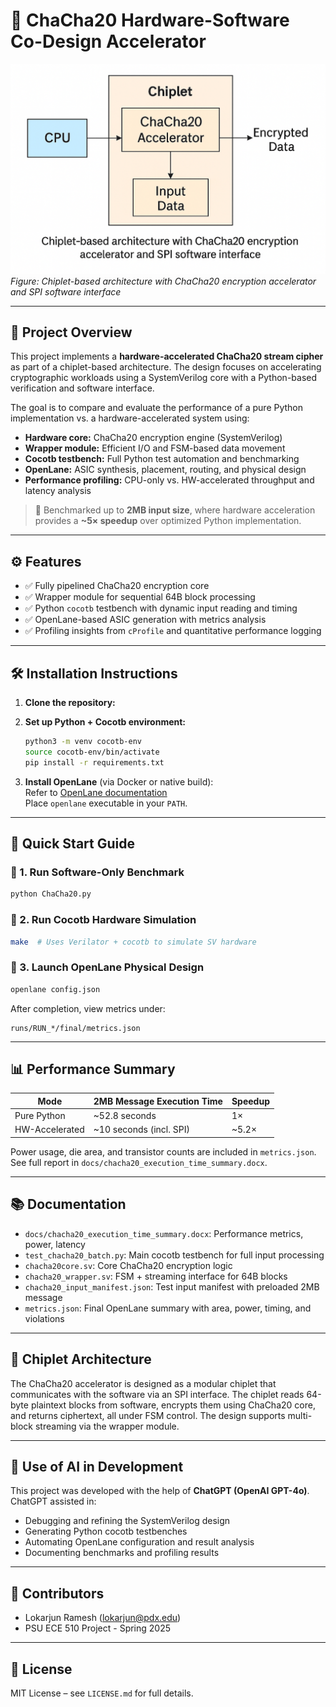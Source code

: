 # 🔐 ChaCha20 Hardware-Software Co-Design Accelerator

![Chiplet Architecture](docs/architecture_diagram.png)  
*Figure: Chiplet-based architecture with ChaCha20 encryption accelerator and SPI software interface*

---

## 📌 Project Overview

This project implements a **hardware-accelerated ChaCha20 stream cipher** as part of a chiplet-based architecture. The design focuses on accelerating cryptographic workloads using a SystemVerilog core with a Python-based verification and software interface.

The goal is to compare and evaluate the performance of a pure Python implementation vs. a hardware-accelerated system using:

- **Hardware core:** ChaCha20 encryption engine (SystemVerilog)
- **Wrapper module:** Efficient I/O and FSM-based data movement
- **Cocotb testbench:** Full Python test automation and benchmarking
- **OpenLane:** ASIC synthesis, placement, routing, and physical design
- **Performance profiling:** CPU-only vs. HW-accelerated throughput and latency analysis

> 🧪 Benchmarked up to **2MB input size**, where hardware acceleration provides a **~5× speedup** over optimized Python implementation.

---

## ⚙️ Features

- ✅ Fully pipelined ChaCha20 encryption core
- ✅ Wrapper module for sequential 64B block processing
- ✅ Python `cocotb` testbench with dynamic input reading and timing
- ✅ OpenLane-based ASIC generation with metrics analysis
- ✅ Profiling insights from `cProfile` and quantitative performance logging

---

## 🛠️ Installation Instructions

1. **Clone the repository:**

2. **Set up Python + Cocotb environment:**
   ```bash
   python3 -m venv cocotb-env
   source cocotb-env/bin/activate
   pip install -r requirements.txt
   ```

3. **Install OpenLane** (via Docker or native build):  
   Refer to [OpenLane documentation](https://github.com/The-OpenROAD-Project/OpenLane)  
   Place `openlane` executable in your `PATH`.

---

## 🚀 Quick Start Guide

### 🔧 1. Run Software-Only Benchmark

```bash
python ChaCha20.py
```

### 🔬 2. Run Cocotb Hardware Simulation

```bash
make  # Uses Verilator + cocotb to simulate SV hardware
```

### 🧱 3. Launch OpenLane Physical Design

```bash
openlane config.json
```

After completion, view metrics under:

```
runs/RUN_*/final/metrics.json
```

---

## 📊 Performance Summary

| Mode              | 2MB Message Execution Time | Speedup |
|-------------------|----------------------------|---------|
| Pure Python       | ~52.8 seconds              | 1×      |
| HW-Accelerated    | ~10 seconds (incl. SPI)    | ~5.2×   |

Power usage, die area, and transistor counts are included in `metrics.json`. See full report in `docs/chacha20_execution_time_summary.docx`.

---

## 📚 Documentation

- `docs/chacha20_execution_time_summary.docx`: Performance metrics, power, latency
- `test_chacha20_batch.py`: Main cocotb testbench for full input processing
- `chacha20core.sv`: Core ChaCha20 encryption logic
- `chacha20_wrapper.sv`: FSM + streaming interface for 64B blocks
- `chacha20_input_manifest.json`: Test input manifest with preloaded 2MB message
- `metrics.json`: Final OpenLane summary with area, power, timing, and violations

---

## 🧩 Chiplet Architecture

The ChaCha20 accelerator is designed as a modular chiplet that communicates with the software via an SPI interface. The chiplet reads 64-byte plaintext blocks from software, encrypts them using ChaCha20 core, and returns ciphertext, all under FSM control. The design supports multi-block streaming via the wrapper module.

---

## 🤖 Use of AI in Development

This project was developed with the help of **ChatGPT (OpenAI GPT-4o)**. ChatGPT assisted in:
- Debugging and refining the SystemVerilog design
- Generating Python cocotb testbenches
- Automating OpenLane configuration and result analysis
- Documenting benchmarks and profiling results

---

## 🧠 Contributors

- Lokarjun Ramesh (lokarjun@pdx.edu)
- PSU ECE 510 Project - Spring 2025

---

## 📄 License

MIT License – see `LICENSE.md` for full details.
